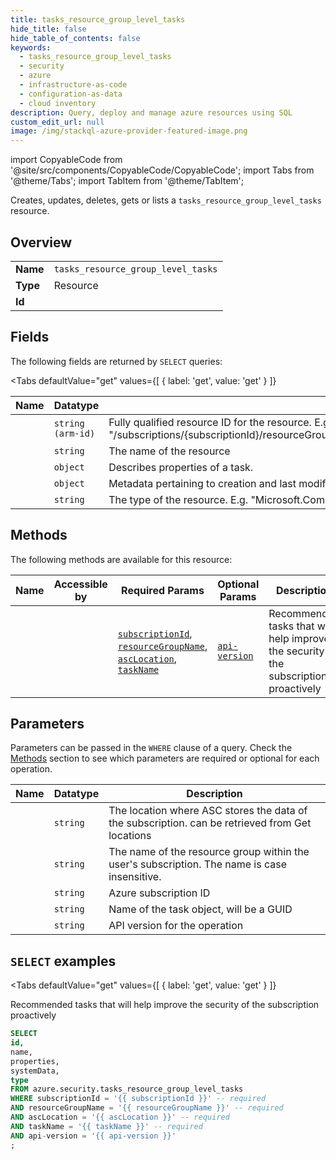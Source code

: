 ```yaml
--- 
title: tasks_resource_group_level_tasks
hide_title: false
hide_table_of_contents: false
keywords:
  - tasks_resource_group_level_tasks
  - security
  - azure
  - infrastructure-as-code
  - configuration-as-data
  - cloud inventory
description: Query, deploy and manage azure resources using SQL
custom_edit_url: null
image: /img/stackql-azure-provider-featured-image.png
---
```


import CopyableCode from '@site/src/components/CopyableCode/CopyableCode';
import Tabs from '@theme/Tabs';
import TabItem from '@theme/TabItem';

Creates, updates, deletes, gets or lists a <code>tasks_resource_group_level_tasks</code> resource.

## Overview
<table><tbody>
<tr><td><b>Name</b></td><td><code>tasks_resource_group_level_tasks</code></td></tr>
<tr><td><b>Type</b></td><td>Resource</td></tr>
<tr><td><b>Id</b></td><td><CopyableCode code="azure.security.tasks_resource_group_level_tasks" /></td></tr>
</tbody></table>

## Fields

The following fields are returned by `SELECT` queries:

<Tabs
    defaultValue="get"
    values={[
        { label: 'get', value: 'get' }
    ]}
>
<TabItem value="get">

<table>
<thead>
    <tr>
    <th>Name</th>
    <th>Datatype</th>
    <th>Description</th>
    </tr>
</thead>
<tbody>
<tr>
    <td><CopyableCode code="id" /></td>
    <td><code>string (arm-id)</code></td>
    <td>Fully qualified resource ID for the resource. E.g. "/subscriptions/&#123;subscriptionId&#125;/resourceGroups/&#123;resourceGroupName&#125;/providers/&#123;resourceProviderNamespace&#125;/&#123;resourceType&#125;/&#123;resourceName&#125;"</td>
</tr>
<tr>
    <td><CopyableCode code="name" /></td>
    <td><code>string</code></td>
    <td>The name of the resource</td>
</tr>
<tr>
    <td><CopyableCode code="properties" /></td>
    <td><code>object</code></td>
    <td>Describes properties of a task.</td>
</tr>
<tr>
    <td><CopyableCode code="systemData" /></td>
    <td><code>object</code></td>
    <td>Metadata pertaining to creation and last modification of the resource.</td>
</tr>
<tr>
    <td><CopyableCode code="type" /></td>
    <td><code>string</code></td>
    <td>The type of the resource. E.g. "Microsoft.Compute/virtualMachines" or "Microsoft.Storage/storageAccounts"</td>
</tr>
</tbody>
</table>
</TabItem>
</Tabs>

## Methods

The following methods are available for this resource:

<table>
<thead>
    <tr>
    <th>Name</th>
    <th>Accessible by</th>
    <th>Required Params</th>
    <th>Optional Params</th>
    <th>Description</th>
    </tr>
</thead>
<tbody>
<tr>
    <td><a href="#get"><CopyableCode code="get" /></a></td>
    <td><CopyableCode code="select" /></td>
    <td><a href="#parameter-subscriptionId"><code>subscriptionId</code></a>, <a href="#parameter-resourceGroupName"><code>resourceGroupName</code></a>, <a href="#parameter-ascLocation"><code>ascLocation</code></a>, <a href="#parameter-taskName"><code>taskName</code></a></td>
    <td><a href="#parameter-api-version"><code>api-version</code></a></td>
    <td>Recommended tasks that will help improve the security of the subscription proactively</td>
</tr>
</tbody>
</table>

## Parameters

Parameters can be passed in the `WHERE` clause of a query. Check the [Methods](#methods) section to see which parameters are required or optional for each operation.

<table>
<thead>
    <tr>
    <th>Name</th>
    <th>Datatype</th>
    <th>Description</th>
    </tr>
</thead>
<tbody>
<tr id="parameter-ascLocation">
    <td><CopyableCode code="ascLocation" /></td>
    <td><code>string</code></td>
    <td>The location where ASC stores the data of the subscription. can be retrieved from Get locations</td>
</tr>
<tr id="parameter-resourceGroupName">
    <td><CopyableCode code="resourceGroupName" /></td>
    <td><code>string</code></td>
    <td>The name of the resource group within the user's subscription. The name is case insensitive.</td>
</tr>
<tr id="parameter-subscriptionId">
    <td><CopyableCode code="subscriptionId" /></td>
    <td><code>string</code></td>
    <td>Azure subscription ID</td>
</tr>
<tr id="parameter-taskName">
    <td><CopyableCode code="taskName" /></td>
    <td><code>string</code></td>
    <td>Name of the task object, will be a GUID</td>
</tr>
<tr id="parameter-api-version">
    <td><CopyableCode code="api-version" /></td>
    <td><code>string</code></td>
    <td>API version for the operation</td>
</tr>
</tbody>
</table>

## `SELECT` examples

<Tabs
    defaultValue="get"
    values={[
        { label: 'get', value: 'get' }
    ]}
>
<TabItem value="get">

Recommended tasks that will help improve the security of the subscription proactively

```sql
SELECT
id,
name,
properties,
systemData,
type
FROM azure.security.tasks_resource_group_level_tasks
WHERE subscriptionId = '{{ subscriptionId }}' -- required
AND resourceGroupName = '{{ resourceGroupName }}' -- required
AND ascLocation = '{{ ascLocation }}' -- required
AND taskName = '{{ taskName }}' -- required
AND api-version = '{{ api-version }}'
;
```
</TabItem>
</Tabs>

